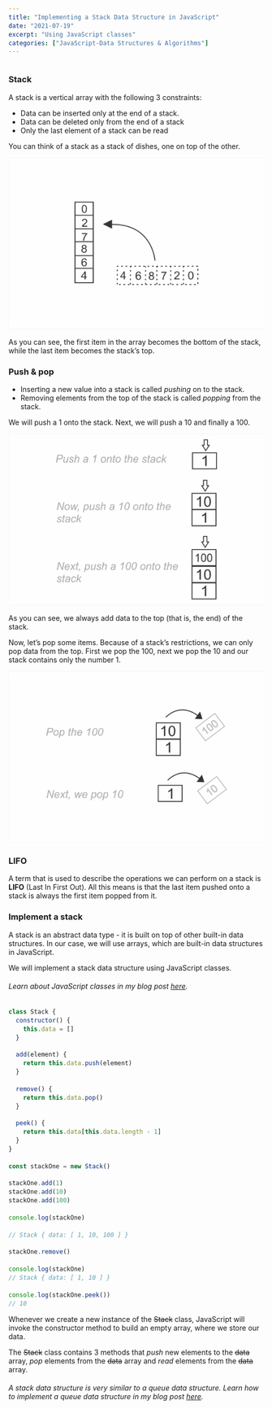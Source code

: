 ```yaml
---
title: "Implementing a Stack Data Structure in JavaScript"
date: "2021-07-19"
excerpt: "Using JavaScript classes"
categories: ["JavaScript-Data Structures & Algorithms"]
---
```


```toc

```

### Stack

A stack is a vertical array with the following 3 constraints:

- Data can be inserted only at the end of a stack.
- Data can be deleted only from the end of a stack
- Only the last element of a stack can be read

You can think of a stack as a stack of dishes, one on top of the other.

![Stack](../images/stack/stack.png)

As you can see, the first item in the array becomes the bottom of the stack, while the last item becomes the stack’s top.

### Push & pop

- Inserting a new value into a stack is called _pushing_ on to the stack.
- Removing elements from the top of the stack is called _popping_ from the stack.

We will push a 1 onto the stack. Next, we will push a 10 and finally a 100.

![Stack](../images/stack/push.png)

As you can see, we always add data to the top (that is, the end) of the stack.

Now, let’s pop some items. Because of a stack’s restrictions, we can only pop data from the top. First we pop the 100, next we pop the 10 and our stack contains only the number 1.

![Stack](../images/stack/pop.png)

### LIFO

A term that is used to describe the operations we can perform on a stack is **LIFO** (Last In First Out). All this means is that the last item pushed onto a stack is always the first item popped from it.

### Implement a stack

A stack is an abstract data type - it is built on top of other built-in data structures. In our case, we will use arrays, which are built-in data structures in JavaScript.

We will implement a stack data structure using JavaScript classes.

###### Learn about JavaScript classes in my blog post [here](https://hemanta.netlify.app/understanding-classes-in-javascript/).

```js {numberLines}
class Stack {
  constructor() {
    this.data = []
  }

  add(element) {
    return this.data.push(element)
  }

  remove() {
    return this.data.pop()
  }

  peek() {
    return this.data[this.data.length - 1]
  }
}

const stackOne = new Stack()

stackOne.add(1)
stackOne.add(10)
stackOne.add(100)

console.log(stackOne)

// Stack { data: [ 1, 10, 100 ] }

stackOne.remove()

console.log(stackOne)
// Stack { data: [ 1, 10 ] }

console.log(stackOne.peek())
// 10
```

Whenever we create a new instance of the ~~Stack~~ class, JavaScript will invoke the constructor method to build an empty array, where we store our data.

The ~~Stack~~ class contains 3 methods that _push_ new elements to the ~~data~~ array, _pop_ elements from the ~~data~~ array and _read_ elements from the ~~data~~ array.

###### A stack data structure is very similar to a queue data structure. Learn how to implement a queue data structure in my blog post [here](https://hemanta.netlify.app/implementing-the-queue-data-structure-in-javascript/).

